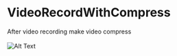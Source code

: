 # VideoRecordWithCompress
After video recording make video compress
<br/>
<br/>
![Alt Text](https://giphy.com/gifs/XfJHUo7xtRbkTic3vg/html5)
